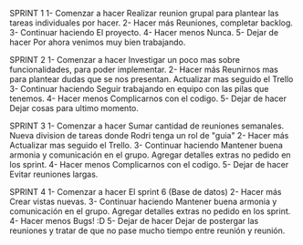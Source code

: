 SPRINT 1
1- Comenzar a hacer 
    Realizar reunion grupal para plantear las tareas individuales por hacer. 
2- Hacer más
    Reuniones, completar backlog.
3- Continuar haciendo
    El proyecto. 
4- Hacer menos
    Nunca.
5- Dejar de hacer
    Por ahora venimos muy bien trabajando. 

SPRINT 2
1- Comenzar a hacer 
    Investigar un poco mas sobre funcionalidades, para poder implementar.
2- Hacer más
    Reunirnos mas para plantear dudas que se nos presentan. Actualizar mas seguido el Trello
3- Continuar haciendo
    Seguir trabajando en equipo con las pilas que tenemos.
4- Hacer menos
    Complicarnos con el codigo.
5- Dejar de hacer
    Dejar cosas para ultimo momento.

SPRINT 3
1- Comenzar a hacer 
    Sumar cantidad de reuniones semanales. Nueva division de tareas donde Rodri tenga un rol de "guia"
2- Hacer más
    Actualizar mas seguido el Trello. 
3- Continuar haciendo
    Mantener buena armonia y comunicación en el grupo. Agregar detalles extras no pedido en los sprint.
4- Hacer menos
    Complicarnos con el codigo.
5- Dejar de hacer
    Evitar reuniones largas.


SPRINT 4
1- Comenzar a hacer 
    El sprint 6 (Base de datos)
2- Hacer más
    Crear vistas nuevas. 
3- Continuar haciendo
    Mantener buena armonia y comunicación en el grupo. Agregar detalles extras no pedido en los sprint. 
4- Hacer menos
    Bugs! :D
5- Dejar de hacer
    Dejar de postergar las reuniones y tratar de que no pase mucho tiempo entre reunión y reunión. 
  